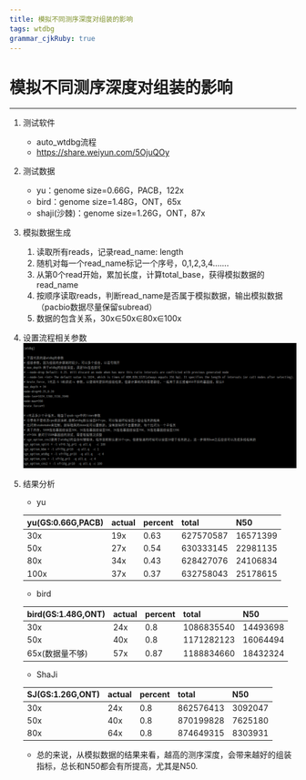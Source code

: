 ```yaml
---
title: 模拟不同测序深度对组装的影响
tags: wtdbg
grammar_cjkRuby: true
---
```


# 模拟不同测序深度对组装的影响
-----
1. 测试软件
	- auto_wtdbg流程  
	- https://share.weiyun.com/5OjuQOy
2. 测试数据  
	- yu：genome size=0.66G，PACB，122x  
	- bird：genome size=1.48G，ONT，65x  
	- shaji(沙棘)：genome size=1.26G，ONT，87x  
3. 模拟数据生成
	1. 读取所有reads，记录read_name: length
	2. 随机对每一个read_name标记一个序号，0,1,2,3,4.......
	3. 从第0个read开始，累加长度，计算total_base，获得模拟数据的read_name
	4. 按顺序读取reads，判断read_name是否属于模拟数据，输出模拟数据（pacbio数据尽量保留subread）
	5. 数据的包含关系，30x∈50x∈80x∈100x
4. 设置流程相关参数
	![相关参数](https://raw.githubusercontent.com/luyang93/gitimg/master/2019/3/1551678632239.png)
5. 结果分析
	- yu  

	| yu(GS:0.66G,PACB) | actual | percent | total     | N50      |
	| ----------------- | ------ | ------- | --------- | -------- |
	| 30x               | 19x    | 0.63    | 627570587 | 16571399 |
	| 50x               | 27x    | 0.54    | 630333145 | 22981135 |
	| 80x               | 34x    | 0.43    | 628427076 | 24106834 |
	| 100x              | 37x    | 0.37    | 632758043 | 25178615 |  
	
	- bird  
  
	| bird(GS:1.48G,ONT) | actual | percent | total      | N50      |
	| ------------------ | ------ | ------- | ---------- | -------- |
	| 30x                | 24x    | 0.8     | 1086835540 | 14493698 |
	| 50x                | 40x    | 0.8     | 1171282123 | 16064494 |
	| 65x(数据量不够)    | 57x    | 0.87    | 1188834660 | 18432324 |
	
	- ShaJi  

	| SJ(GS:1.26G,ONT) | actual | percent | total      | N50      |
	| ------------------ | ------ | ------- | ---------- | -------- |
	| 30x                | 24x    | 0.8     | 862576413 | 3092047 |
	| 50x                | 40x    | 0.8     | 870199828 | 7625180 |
	| 80x   | 64x    | 0.8    | 874649315 | 8303931 |

	- 总的来说，从模拟数据的结果来看，越高的测序深度，会带来越好的组装指标，总长和N50都会有所提高，尤其是N50.